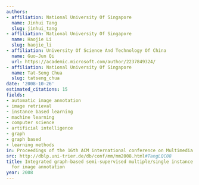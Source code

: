 ```yaml
---
authors:
- affiliation: National University Of Singapore
  name: Jinhui Tang
  slug: jinhui_tang
- affiliation: National University Of Singapore
  name: Haojie Li
  slug: haojie_li
- affiliation: University Of Science And Technology Of China
  name: Guo-Jun Qi
  url: https://academic.microsoft.com/author/2237849324/
- affiliation: National University Of Singapore
  name: Tat-Seng Chua
  slug: tatseng_chua
date: '2008-10-26'
estimated_citations: 15
fields:
- automatic image annotation
- image retrieval
- instance based learning
- machine learning
- computer science
- artificial intelligence
- graph
- graph based
- learning methods
in: Proceedings of the 16th ACM international conference on Multimedia
src: http://dblp.uni-trier.de/db/conf/mm/mm2008.html#TangLQC08
title: Integrated graph-based semi-supervised multiple/single instance learning framework
  for image annotation
year: 2008
---
```

